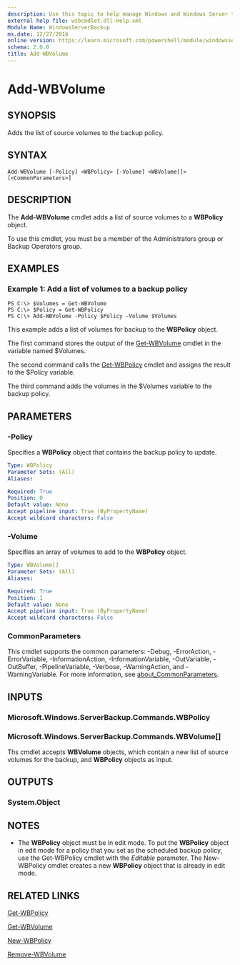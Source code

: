 ```yaml
---
description: Use this topic to help manage Windows and Windows Server technologies with Windows PowerShell.
external help file: wsbcmdlet.dll-Help.xml
Module Name: WindowsServerBackup
ms.date: 12/27/2016
online version: https://learn.microsoft.com/powershell/module/windowsserverbackup/add-wbvolume?view=windowsserver2022-ps&wt.mc_id=ps-gethelp
schema: 2.0.0
title: Add-WBVolume
---
```


# Add-WBVolume

## SYNOPSIS
Adds the list of source volumes to the backup policy.

## SYNTAX

```
Add-WBVolume [-Policy] <WBPolicy> [-Volume] <WBVolume[]> [<CommonParameters>]
```

## DESCRIPTION
The **Add-WBVolume** cmdlet adds a list of source volumes to a **WBPolicy** object.

To use this cmdlet, you must be a member of the Administrators group or Backup Operators group.

## EXAMPLES

### Example 1: Add a list of volumes to a backup policy
```
PS C:\> $Volumes = Get-WBVolume
PS C:\> $Policy = Get-WBPolicy
PS C:\> Add-WBVolume -Policy $Policy -Volume $Volumes
```

This example adds a list of volumes for backup to the **WBPolicy** object.

The first command stores the output of the [Get-WBVolume](./Get-WBVolume.md) cmdlet in the variable named $Volumes.

The second command calls the [Get-WBPolicy](./Get-WBPolicy.md) cmdlet and assigns the result to the $Policy variable.

The third command adds the volumes in the $Volumes variable to the backup policy.

## PARAMETERS

### -Policy
Specifies a **WBPolicy** object that contains the backup policy to update.

```yaml
Type: WBPolicy
Parameter Sets: (All)
Aliases: 

Required: True
Position: 0
Default value: None
Accept pipeline input: True (ByPropertyName)
Accept wildcard characters: False
```

### -Volume
Specifies an array of volumes to add to the **WBPolicy** object.

```yaml
Type: WBVolume[]
Parameter Sets: (All)
Aliases: 

Required: True
Position: 1
Default value: None
Accept pipeline input: True (ByPropertyName)
Accept wildcard characters: False
```

### CommonParameters
This cmdlet supports the common parameters: -Debug, -ErrorAction, -ErrorVariable, -InformationAction, -InformationVariable, -OutVariable, -OutBuffer, -PipelineVariable, -Verbose, -WarningAction, and -WarningVariable. For more information, see [about_CommonParameters](https://go.microsoft.com/fwlink/?LinkID=113216).

## INPUTS

### Microsoft.Windows.ServerBackup.Commands.WBPolicy

### Microsoft.Windows.ServerBackup.Commands.WBVolume[]

Ths cmdlet accepts **WBVolume** objects, which contain a new list of source volumes for the backup, and **WBPolicy** objects as input.

## OUTPUTS

### System.Object

## NOTES
* The **WBPolicy** object must be in edit mode. To put the **WBPolicy** object in edit mode for a policy that you set as the scheduled backup policy, use the Get-WBPolicy cmdlet with the *Editable* parameter. The New-WBPolicy cmdlet creates a new **WBPolicy** object that is already in edit mode.

## RELATED LINKS

[Get-WBPolicy](./Get-WBPolicy.md)

[Get-WBVolume](./Get-WBVolume.md)

[New-WBPolicy](./New-WBPolicy.md)

[Remove-WBVolume](./Remove-WBVolume.md)

